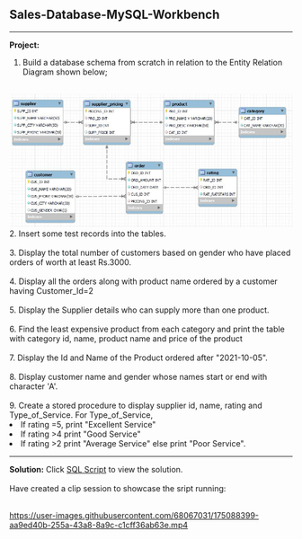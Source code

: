## Sales-Database-MySQL-Workbench
---
<b>Project:</b><br>
1. Build a database schema from scratch in relation to the Entity Relation Diagram shown below;
<br>
<img src="https://github.com/mulongocheloti/Sales-Database-MySQL-Workbench-/blob/main/ERD(Re-engineered%20in%20Workbench).JPG">
<br>
2. Insert some test records into the tables.<br><br>
3. Display the total number of customers based on gender who have placed orders of worth at least Rs.3000.<br><br>
4. Display all the orders along with product name ordered by a customer having Customer_Id=2<br><br>
5. Display the Supplier details who can supply more than one product.<br><br>
6. Find the least expensive product from each category and print the table with category id, name, product name and price of the product<br><br>
7. Display the Id and Name of the Product ordered after "2021-10-05".<br><br>
8. Display customer name and gender whose names start or end with character 'A'.<br><br>
9. Create a stored procedure to display supplier id, name, rating and Type_of_Service. For Type_of_Service, 

<li>If rating =5, print "Excellent Service"</li>
<li>If rating >4 print "Good Service"</li>
<li>If rating >2 print "Average Service" else print "Poor Service".</li>
 
 ---

 <b>Solution:</b> Click <a href="https://github.com/mulongocheloti/Sales-Database-MySQL-Workbench-/blob/main/salesDB.sql">SQL Script</a> to view the solution.<br><br>
 Have created a clip session to showcase the sript running:<br><br>

https://user-images.githubusercontent.com/68067031/175088399-aa9ed40b-255a-43a8-8a9c-c1cff36ab63e.mp4
